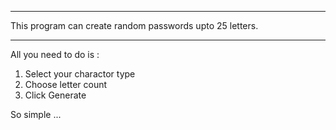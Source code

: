___
This program can create random passwords upto 25 letters.
___
All you need to do is :
  1. Select your charactor type
  2. Choose letter count
  3. Click Generate

  So simple ...
  
